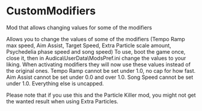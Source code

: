 # CustomModifiers
 Mod that allows changing values for some of the modifiers

Allows you to change the values of some of the modifiers (Tempo Ramp max speed, Aim Assist, Target Speed, Extra Particle scale amount, Psychedelia phase speed and song speed)
To use, boot the game once, close it, then in Audica\UserData\ModsPref.ini change the values to your liking. When activating modifiers they will now use these values instead of the original ones. Tempo Ramp cannot be set under 1.0, no cap for how fast. Aim Assist cannot be set under 0.0 and over 1.0. Song Speed cannot be set under 1.0. Everything else is uncapped.

Please note that if you use this and the Particle Killer mod, you might not get the wanted result when using Extra Particles.

